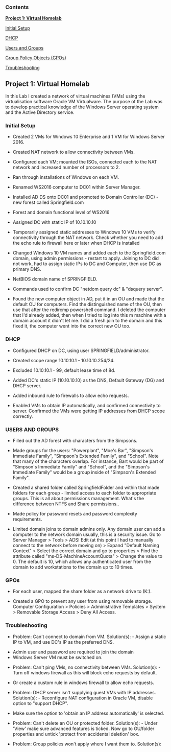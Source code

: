 ### Contents

**[Project 1: Virtual Homelab](#project-1-virtual-homelab)**

[Initial Setup](#initial-setup)

[DHCP](#dhcp)

[Users and Groups](#users-and-groups)

[Group Policy Objects (GPOs)](#gpos)

[Troubleshooting](#troubleshooting)

## Project 1: Virtual Homelab

In this Lab I created a network of virtual machines (VMs) using the virtualisation software Oracle VM Virtualware. The purpose of the Lab was to develop practical knowledge of the Windows Server operating system and the Active Directory service.

### Initial Setup

* Created 2 VMs for Windows 10 Enterprise and 1 VM for Windows Server 2016.

* Created NAT network to allow connectivity between VMs.

* Configured each VM; mounted the ISOs, connected each to the NAT network and increased number of processors to 2.

* Ran through installations of Windows on each VM.

* Renamed WS2016 computer to DC01 within Server Manager.

* Installed AD DS onto DC01 and promoted to Domain Controller (DC) - new forest called Springfield.com

* Forest and domain functional level of WS2016

* Assigned DC with static IP of 10.10.10.10

* Temporarily assigned static addresses to Windows 10 VMs to verify connectivity through the NAT network.
  Check whether you need to add the echo rule to firewall here or later when DHCP is installed

* Changed Windows 10 VM names and added each to the Springfield.com domain, using admin permissions - restart to apply.
  Joining to DC did not work, had to assign static IPs to DC and Computer, then use DC as primary DNS.
  
* NetBIOS domain name of SPRINGFIELD.

* Commands used to confirm DC "netdom query dc" & "dsquery server".

* Found the new computer object in AD, put it in an OU and made that the default OU for computers.
  Find the distinguished name of the OU, then use that after the redircmp powershell command. I deleted the computer that I'd already added, then when I tried to log into this m   machine with a domain account it didn't let me. I did a fresh join to the domain and this fixed it, the computer went into the correct new OU too.     

### DHCP

* Configured DHCP on DC, using user SPRINGFIELD/administrator.

* Created scope range 10.10.10.1 - 10.10.10.254/24.

* Excluded 10.10.10.1 - 99, default lease time of 8d.

* Added DC's static IP (10.10.10.10) as the DNS, Default Gateway (DG) and DHCP server.

* Added inbound rule to firewalls to allow echo requests.

* Enabled VMs to obtain IP automatically, and confirmed connectivity to server. Confirmed the VMs were getting IP addresses from DHCP scope correctly.

### USERS AND GROUPS

* Filled out the AD forest with characters from the Simpsons.

* Made groups for the users: "Powerplant", "Moe's Bar", "Simpson's Immediate Family", "Simpson's Extended Family", and "School".
Note that many of the characters overlap. For instance, Bart would be part of "Simpson's Immediate Family" and "School", and the "Simpson's Immediate Family" would be a group inside of "Simpson's Extended Family".

* Created a shared folder called SpringfieldFolder and within that made folders for each group - limited access to each folder to appropriate groups.
This is all about permissions management. What's the difference between NTFS and Share permissions..

* Made policy for password resets and password complexity requirements.

* Limited domain joins to domain admins only.
Any domain user can add a computer to the network domain usually, this is a security issue. Go to Server Manager > Tools > ADSI Edit (at this point I had to manually connect to the network before moving on) > Expand "Default Naming Context" > Select the correct domain and go to properties > Find the attribute called "ms-DS-MachineAccountQuota" > Change the value to 0. The default is 10, which allows any authenticated user from the domain to add workstations to the domain up to 10 times.

### GPOs

* For each user, mapped the share folder as a network drive to (K:).

* Created a GPO to prevent any user from using removable storage.
Computer Configuration > Policies > Administrative Templates > System > Removable Storage Access > Deny All Access.

### Troubleshooting

* Problem: Can't connect to domain from VM.
Solution(s): - Assign a static IP to VM, and use DC's IP as the preferred DNS.
- Admin user and password are required to join the domain
- Windows Server VM must be switched on.

* Problem: Can't ping VMs, no connectivity between VMs.
Solution(s): - Turn off windows firewall as this will block echo requests by default.
- Or create a custom rule in windows firewall to allow echo requests.

* Problem: DHCP server isn't supplying guest VMs with IP addresses. 
Solution(s): - Reconfigure NAT configuration in Oracle VM, disable option to "support DHCP".
- Make sure the option to 'obtain an IP address automatically' is selected.

* Problem: Can't delete an OU or protected folder.
Solution(s): - Under 'View' make sure advanced features is ticked. Now go to OU/folder properties and untick 'protect from accidental deletion' box.

* Problem: Group policies won't apply where I want them to.
Solution(s):
